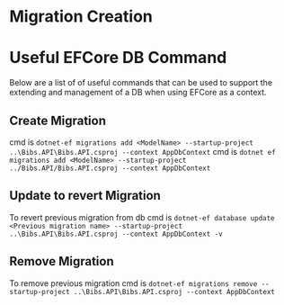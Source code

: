 # Migration Creation
# Useful EFCore DB Command

Below are a list of of useful commands that can be used to support the extending and management of a DB when using EFCore as a context.

## Create Migration

cmd is `dotnet-ef migrations add <ModelName> --startup-project ..\Bibs.API\Bibs.API.csproj --context AppDbContext`
cmd is `dotnet ef migrations add <ModelName> --startup-project ../Bibs.API/Bibs.API.csproj --context AppDbContext`

## Update to revert Migration

To revert previous migration from db cmd is `dotnet-ef database update <Previous migration name> --startup-project ..\Bibs.API\Bibs.API.csproj --context AppDbContext -v`

## Remove Migration

To remove previous migration cmd is `dotnet-ef migrations remove --startup-project ..\Bibs.API\Bibs.API.csproj --context AppDbContext`
